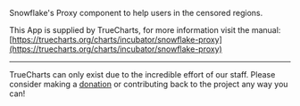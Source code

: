 Snowflake's Proxy component to help users in the censored regions.

This App is supplied by TrueCharts, for more information visit the manual: [https://truecharts.org/charts/incubator/snowflake-proxy](https://truecharts.org/charts/incubator/snowflake-proxy)

---

TrueCharts can only exist due to the incredible effort of our staff.
Please consider making a [donation](https://truecharts.org/about/sponsor) or contributing back to the project any way you can!
